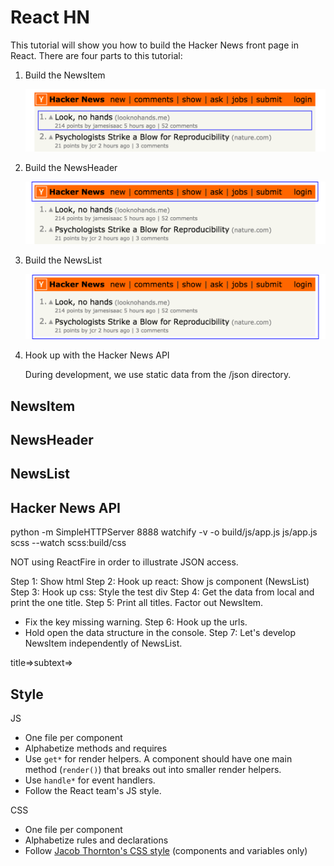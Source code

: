 React HN
===
This tutorial will show you how to build the Hacker News front page in React. There are four parts to this tutorial:

 1. Build the NewsItem

    <img src="img/NewsItem@2x.png" width="532">
 2. Build the NewsHeader

    <img src="img/NewsHeader@2x.png" width="532">
 3. Build the NewsList

    <img src="img/NewsList@2x.png" width="532">
 4. Hook up with the Hacker News API

    During development, we use static data from the /json directory.

NewsItem
---

NewsHeader
---

NewsList
---

Hacker News API
---

python -m SimpleHTTPServer 8888
watchify -v -o build/js/app.js js/app.js
scss --watch scss:build/css

NOT using ReactFire in order to illustrate JSON access.


Step 1: Show html
Step 2: Hook up react: Show js component (NewsList)
Step 3: Hook up css: Style the test div
Step 4: Get the data from local and print the one title.
Step 5: Print all titles. Factor out NewsItem.
- Fix the key missing warning.
Step 6: Hook up the urls.
- Hold open the data structure in the console.
Step 7: Let's develop NewsItem independently of NewsList.

title=>subtext=>

Style
---
JS
- One file per component
- Alphabetize methods and requires
- Use `get*` for render helpers. A component should have one main method (`render()`) that breaks out into smaller render helpers.
- Use `handle*` for event handlers.
- Follow the React team's JS style.

CSS
- One file per component
- Alphabetize rules and declarations
- Follow [Jacob Thornton's CSS style](https://medium.com/@fat/mediums-css-is-actually-pretty-fucking-good-b8e2a6c78b06) (components and variables only)
